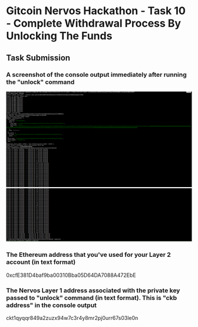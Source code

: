 # Gitcoin Nervos Hackathon - Task 10 - Complete Withdrawal Process By Unlocking The Funds

## Task Submission

### A screenshot of the console output immediately after running the "unlock" command
![Unlock Part 1](ckb-unlock-1.PNG)
![Unlock Part 2](ckb-unlock-2.PNG)

### The Ethereum address that you've used for your Layer 2 account (in text format)
0xcfE381D4baf9ba00310Bba05D64DA7088A472EbE

### The Nervos Layer 1 address associated with the private key passed to "unlock" command (in text format). This is "ckb address" in the console output
ckt1qyqqr849a2zuzx94w7c3r4y8mr2pj0urr67s03le0n
